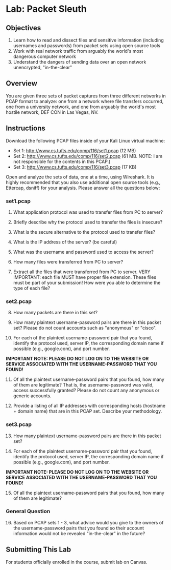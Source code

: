 # Lab: Packet Sleuth

## Objectives

1. Learn how to read and dissect files and sensitive information (including usernames and passwords) from packet sets using open source tools
2. Work with real network traffic from arguably the world's most dangerous computer network
3. Understand the dangers of sending data over an open network unencrypted, "in-the-clear"

## Overview

You are given three sets of packet captures from three different networks in PCAP format to analyze: one from a network where file transfers occurred, one from a university network, and one from arguably the world's most hostile network, DEF CON in Las Vegas, NV.

## Instructions

Download the following PCAP files inside of your Kali Linux virtual machine:

* Set 1: http://www.cs.tufts.edu/comp/116/set1.pcap (12 MB)
* Set 2: http://www.cs.tufts.edu/comp/116/set2.pcap (61 MB. NOTE: I am not responsible for the contents in this PCAP.)
* Set 3: http://www.cs.tufts.edu/comp/116/set3.pcap (17 KB)

Open and analyze the sets of data, one at a time, using Wireshark. It is highly recommended that you also use additional open source tools (e.g., Ettercap, dsniff) for your analysis. Please answer all the questions below:

### set1.pcap

1. What application protocol was used to transfer files from PC to server?

2. Briefly describe why the protocol used to transfer the files is insecure?

3. What is the secure alternative to the protocol used to transfer files?

4. What is the IP address of the server? (be careful)

5. What was the username and password used to access the server?

6. How many files were transferred from PC to server?

7. Extract all the files that were transferred from PC to server. VERY IMPORTANT: each file MUST have proper file extension. These files must be part of your submission!  How were you able to determine the type of each file?

### set2.pcap

8. How many packets are there in this set?

9. How many plaintext username-password pairs are there in this packet set? Please do not count accounts such as "anonymous" or "cisco".

10. For each of the plaintext username-password pair that you found, identify the protocol used, server IP, the corresponding domain name if possible (e.g., google.com), and port number.

**IMPORTANT NOTE: PLEASE DO NOT LOG ON TO THE WEBSITE OR SERVICE ASSOCIATED WITH THE USERNAME-PASSWORD THAT YOU FOUND!**

11. Of all the plaintext username-password pairs that you found, how many of them are legitimate? That is, the username-password was valid, access successfully granted? Please do not count any anonymous or generic accounts.

12. Provide a listing of all IP addresses with corresponding hosts (hostname + domain name) that are in this PCAP set. Describe your methodology.

### set3.pcap

13. How many plaintext username-password pairs are there in this packet set?

14. For each of the plaintext username-password pair that you found, identify the protocol used, server IP, the corresponding domain name if possible (e.g., google.com), and port number.

**IMPORTANT NOTE: PLEASE DO NOT LOG ON TO THE WEBSITE OR SERVICE ASSOCIATED WITH THE USERNAME-PASSWORD THAT YOU FOUND!**

15. Of all the plaintext username-password pairs that you found, how many of them are legitimate?

### General Question

16. Based on PCAP sets 1 - 3, what advice would you give to the owners of the username-password pairs that you found so their account information would not be revealed "in-the-clear" in the future?

## Submitting This Lab

For students officially enrolled in the course, submit lab on Canvas.
